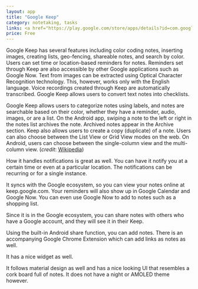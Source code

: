 ```yaml
---
layout: app
title: "Google Keep"
category: notetaking, tasks
links: <a href="https://play.google.com/store/apps/details?id=com.google.android.keep">Play</a>
price: Free
---
```

Google Keep has several features including color coding notes, inserting images, creating lists, geo-fencing, shareable notes, and search by color. Users can set time or location-based reminders for notes. Reminders set through Keep are also accessible by other Google applications such as Google Now. Text from images can be extracted using Optical Character Recognition technology. This, however, works only with the English language. Voice recordings created through Keep are automatically transcribed. Google Keep allows users to convert text notes into checklists.

Google Keep allows users to categorize notes using labels, and notes are searchable based on their color, whether they have a reminder, audio, images, or are a list. On the Android app, swiping a note to the left or right in the notes list archives the note. Archived notes appear in the Archive section. Keep also allows users to create a copy (duplicate) of a note. Users can also choose between the List View or Grid View modes on the web. On Android, users can choose between the single-column view and the multi-column view.
(*credit*: [Wikipedia](https://en.wikipedia.org/wiki/Google_Keep))

How it handles notifications is great as well. You can have it notify you at a certain time or even at a particular location. The notifications can be recurring or for a single instance.

It syncs with the Google ecosystem, so you can view your notes online at keep.google.com. Your reminders will also show up in Google Calendar and Google Now. You can even use Google Now to add to notes such as a shopping list.

Since it is in the Google ecosystem, you can share notes with others who have a Google account, and they will see it in their Keep.

Using the built-in Android share function, you can add notes. There is an accompanying Google Chrome Extension which can add links as notes as well.

It has a nice widget as well.

It follows material design as well and has a nice looking UI that resembles a cork board full of notes. It does not have a night or AMOLED theme however.

